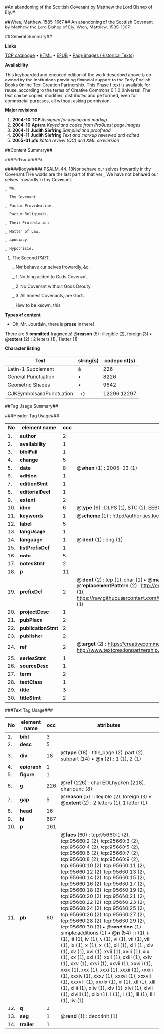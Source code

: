 #An abandoning of the Scottish Covenant by Matthew the Lord Bishop of Ely.#

##Wren, Matthew, 1585-1667.##
An abandoning of the Scottish Covenant by Matthew the Lord Bishop of Ely.
Wren, Matthew, 1585-1667.

##General Summary##

**Links**

[TCP catalogue](http://www.ota.ox.ac.uk/tcp/)  • 
[HTML](http://tei.it.ox.ac.uk/tcp/Texts-HTML/free/A67/A67146.html)  • 
[EPUB](http://tei.it.ox.ac.uk/tcp/Texts-EPUB/free/A67/A67146.epub) • 
[Page images (Historical Texts)](https://data.historicaltexts.jisc.ac.uk/view?pubId=eebo-12930950e&pageId=eebo-12930950e-95660-1)

**Availability**

This keyboarded and encoded edition of the
	       work described above is co-owned by the institutions
	       providing financial support to the Early English Books
	       Online Text Creation Partnership. This Phase I text is
	       available for reuse, according to the terms of Creative
	       Commons 0 1.0 Universal. The text can be copied,
	       modified, distributed and performed, even for
	       commercial purposes, all without asking permission.

**Major revisions**

1. __2004-10__ __TCP__ *Assigned for keying and markup*
1. __2004-10__ __Aptara__ *Keyed and coded from ProQuest page images*
1. __2004-11__ __Judith Siefring__ *Sampled and proofread*
1. __2004-11__ __Judith Siefring__ *Text and markup reviewed and edited*
1. __2005-01__ __pfs__ *Batch review (QC) and XML conversion*

##Content Summary##

#####Front#####

#####Body#####
PSALM. 44. 18Nor behave our selves frowardly in thy
Covenant.THe words are the last part of that
ver
    _ We have not behaved our selves frowardly in thy
Covenant.

    _ We.

    _ Thy Covenant.

    _ Pactum Providentiae.

    _ Pactum Religionis.

    _ Their Protestation

    _ Matter of Law.

    _ Apostacy.

    _ Hypocrisie.

1. The Second PART.

    _ Nor behave our selves frowardly, &c.

    _ 1. Nothing added to Gods Covenant.

    _ 2. No Covenant without Gods Deputy.

    _ 3. All honest Covenants, are Gods.

    _ How to be known, this.

**Types of content**

  * Oh, Mr. Jourdain, there is **prose** in there!

There are 5 **ommitted** fragments! 
 @__reason__ (5) : illegible (2), foreign (3)  •  @__extent__ (2) : 2 letters (1), 1 letter (1)

**Character listing**


|Text|string(s)|codepoint(s)|
|---|---|---|
|Latin-1 Supplement|â|226|
|General Punctuation|•|8226|
|Geometric Shapes|▪|9642|
|CJKSymbolsandPunctuation|〈〉|12296 12297|

##Tag Usage Summary##

###Header Tag Usage###

|No|element name|occ|attributes|
|---|---|---|---|
|1.|__author__|2||
|2.|__availability__|1||
|3.|__biblFull__|1||
|4.|__change__|5||
|5.|__date__|8| @__when__ (1) : 2005-03 (1)|
|6.|__edition__|1||
|7.|__editionStmt__|1||
|8.|__editorialDecl__|1||
|9.|__extent__|2||
|10.|__idno__|6| @__type__ (6) : DLPS (1), STC (2), EEBO-CITATION (1), OCLC (1), VID (1)|
|11.|__keywords__|1| @__scheme__ (1) : http://authorities.loc.gov/ (1)|
|12.|__label__|5||
|13.|__langUsage__|1||
|14.|__language__|1| @__ident__ (1) : eng (1)|
|15.|__listPrefixDef__|1||
|16.|__note__|5||
|17.|__notesStmt__|2||
|18.|__p__|11||
|19.|__prefixDef__|2| @__ident__ (2) : tcp (1), char (1)  •  @__matchPattern__ (2) : ([0-9\-]+):([0-9IVX]+) (1), (.+) (1)  •  @__replacementPattern__ (2) : http://eebo.chadwyck.com/downloadtiff?vid=$1&page=$2 (1), https://raw.githubusercontent.com/textcreationpartnership/Texts/master/tcpchars.xml#$1 (1)|
|20.|__projectDesc__|1||
|21.|__pubPlace__|2||
|22.|__publicationStmt__|2||
|23.|__publisher__|2||
|24.|__ref__|2| @__target__ (2) : https://creativecommons.org/publicdomain/zero/1.0/ (1), http://www.textcreationpartnership.org/docs/. (1)|
|25.|__seriesStmt__|1||
|26.|__sourceDesc__|1||
|27.|__term__|2||
|28.|__textClass__|1||
|29.|__title__|3||
|30.|__titleStmt__|2||


###Text Tag Usage###

|No|element name|occ|attributes|
|---|---|---|---|
|1.|__bibl__|3||
|2.|__desc__|5||
|3.|__div__|18| @__type__ (18) : title_page (2), part (2), subpart (14)  •  @__n__ (2) : 1 (1), 2 (1)|
|4.|__epigraph__|1||
|5.|__figure__|1||
|6.|__g__|226| @__ref__ (226) : char:EOLhyphen (218), char:punc (8)|
|7.|__gap__|5| @__reason__ (5) : illegible (2), foreign (3)  •  @__extent__ (2) : 2 letters (1), 1 letter (1)|
|8.|__head__|16||
|9.|__hi__|687||
|10.|__p__|161||
|11.|__pb__|60| @__facs__ (60) : tcp:95660:1 (2), tcp:95660:2 (2), tcp:95660:3 (2), tcp:95660:4 (2), tcp:95660:5 (2), tcp:95660:6 (2), tcp:95660:7 (2), tcp:95660:8 (2), tcp:95660:9 (2), tcp:95660:10 (2), tcp:95660:11 (2), tcp:95660:12 (2), tcp:95660:13 (2), tcp:95660:14 (2), tcp:95660:15 (2), tcp:95660:16 (2), tcp:95660:17 (2), tcp:95660:18 (2), tcp:95660:19 (2), tcp:95660:20 (2), tcp:95660:21 (2), tcp:95660:22 (2), tcp:95660:23 (2), tcp:95660:24 (2), tcp:95660:25 (2), tcp:95660:26 (2), tcp:95660:27 (2), tcp:95660:28 (2), tcp:95660:29 (2), tcp:95660:30 (2)  •  @__rendition__ (1) : simple:additions (1)  •  @__n__ (54) : i (1), ii (1), iii (1), iv (1), v (1), vi (1), vii (1), viii (1), ix (1), x (1), xi (1), xii (1), xiii (1), xiv (1), xv (1), xvi (1), xvii (1), xviii (1), xix (1), xx (1), xxi (1), xxii (1), xxiii (1), xxiv (1), xxv (1), xxvi (1), xxvii (1), xxviii (1), xxix (1), xxx (1), xxxi (1), xxxii (1), xxxiii (1), xxxiv (1), xxxv (1), xxxvi (1), xxxvii (1), xxxviii (1), xxxix (1), xl (1), xli (1), xlii (1), xliii (1), xliv (1), xlv (1), xlvi (1), xlvii (1), xlviii (1), xlix (1), l (1), li (1), lii (1), liii (1), liv (1)|
|12.|__q__|3||
|13.|__seg__|1| @__rend__ (1) : decorInit (1)|
|14.|__trailer__|1||

